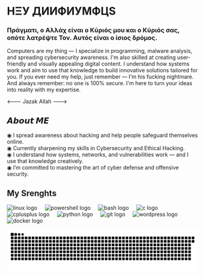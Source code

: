 # HΞУ ДИИФИУMФЦS

### Πράγματι, ο Αλλάχ είναι ο Κύριός μου και ο Κύριός σας, οπότε λατρέψτε Τον. Αυτός είναι ο ίσιος δρόμος.

Computers are my thing — I specialize in programming, malware analysis, and spreading cybersecurity awareness. I'm also skilled at creating user-friendly and visually appealing digital content. I understand how systems work and aim to use that knowledge to build innovative solutions tailored for you. If you ever need my help, just remember — I'm his fucking nightmare. And always remember: no one is 100% secure. I'm here to turn your ideas into reality with my expertise.

<--- Jazak Allah --->


## 𝘼𝙗𝙤𝙪𝙩 𝙈𝙀

  ◉ I spread awareness about hacking and help people safeguard themselves online.  
  ◉ Currently sharpening my skills in Cybersecurity and Ethical Hacking.  
  ◉ I understand how systems, networks, and vulnerabilities work — and I use that knowledge creatively.  
  ◉ I’m committed to mastering the art of cyber defense and offensive security.


## My Srenghts

<div align="left">
  <img src="https://cdn.jsdelivr.net/gh/devicons/devicon/icons/linux/linux-original.svg" height="40" alt="linux logo" />
  <img width="12" />
  <img src="https://skillicons.dev/icons?i=powershell" height="40" alt="powershell logo" />
  <img width="12" />
  <img src="https://skillicons.dev/icons?i=bash" height="40" alt="bash logo" />
  <img width="12" />
  <img src="https://cdn.jsdelivr.net/gh/devicons/devicon/icons/c/c-original.svg" height="40" alt="c logo" />
  <img width="12" />
  <img src="https://cdn.jsdelivr.net/gh/devicons/devicon/icons/cplusplus/cplusplus-original.svg" height="40" alt="cplusplus logo" />
  <img width="12" />
  <img src="https://cdn.jsdelivr.net/gh/devicons/devicon/icons/python/python-original.svg" height="40" alt="python logo" />
  <img width="12" />
  <img src="https://cdn.jsdelivr.net/gh/devicons/devicon/icons/git/git-original.svg" height="40" alt="git logo" />
  <img width="12" />
  <img src="https://skillicons.dev/icons?i=wordpress" height="40" alt="wordpress logo" />
  <img width="12" />
  <img src="https://cdn.jsdelivr.net/gh/devicons/devicon/icons/docker/docker-original.svg" height="40" alt="docker logo" />
</div>




![Snake animation](https://raw.githubusercontent.com/NightmareLynx/NightmareLynx/output/snake.svg)
